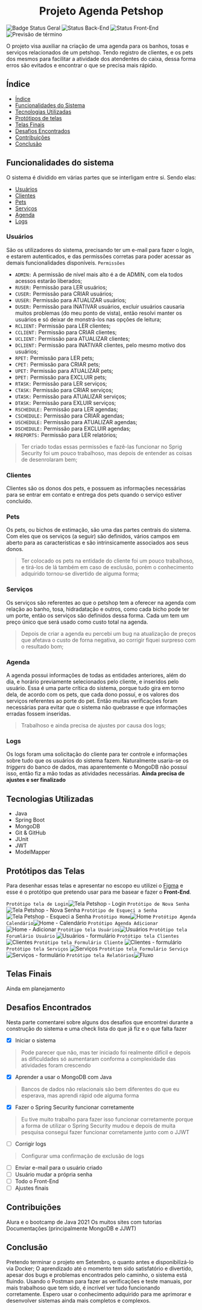 <h1 align="center"> Projeto Agenda Petshop </h1>

![Badge Status Geral](https://img.shields.io/badge/Status%20Geral-Em%20Desenvolvimento-blue?style=for-the-badge) ![Status Back-End](https://img.shields.io/badge/Back--End-Em%20Desenvolvimento-yellowgreen?style=for-the-badge) ![Status Front-End](https://img.shields.io/badge/Front--End-Em%20An%C3%A1lise-critical?style=for-the-badge) ![Previsão de término](https://img.shields.io/badge/Previs%C3%A3o%20de%20T%C3%A9rmino-Setembro-informational?style=for-the-badge)

O projeto visa auxiliar na criação de uma agenda para os banhos, tosas e serviços relacionados de um petshop. Tendo registro de clientes, e os pets dos mesmos para facilitar a atividade dos atendentes do caixa, dessa forma erros são evitados e encontrar o que se precisa mais rápido.

<a name="indice"></a>
## Índice

* [Índice](#indice)
* [Funcionalidades do Sistema](#funcionalidades-do-sistema)
* [Tecnologias Utilizadas](#tecnologias)
* [Protótipos de telas](#propototipos-de-telas)
* [Telas Finais](#telas-finais)
* [Desafios Encontrados](#desafios-encontrados)
* [Contribuições](#contribuicoes)
* [Conclusão](#conclusao)

<a name="funcionalidades-do-sistema"></a>
## Funcionalidades do sistema
O sistema é dividido em várias partes que se interligam entre si.
Sendo elas:
- [Usuários](#usuarios)
- [Clientes](#clientes)
- [Pets](#pets)
- [Serviços](#servicos)
- [Agenda](#agenda)
- [Logs](#logs)

<a name="usuarios"></a>
### Usuários
São os utilizadores do sistema, precisando ter um e-mail para fazer o login, e estarem autenticados, e das permissões corretas para poder acessar as demais funcionalidades disponíveis.
`Permissões`
- `ADMIN:` A permissão de nível mais alto é a de ADMIN, com ela todos acessos estarão liberados;
- `RUSER:` Permissão para LER usuários;
- `CUSER:` Permissão para CRIAR usuários;
- `UUSER:` Permissão para ATUALIZAR usuários;
- `DUSER:` Permissão para INATIVAR usuários, excluir usuários causaria muitos problemas (do meu ponto de vista), então resolvi manter os usuários e só deixar de monstrá-los nas opções de leitura;
- `RCLIENT:` Permissão para LER clientes;
- `CCLIENT:` Permissão para CRIAR clientes;
- `UCLIENT:` Permissão para ATUALIZAR clientes;
- `DCLIENT:` Permissão para INATIVAR clientes, pelo mesmo motivo dos usuários;
- `RPET:` Permissão para LER pets;
- `CPET:` Permissão para CRIAR pets;
- `UPET:` Permissão para ATUALIZAR pets;
- `DPET:` Permissão para EXCLUIR pets;
- `RTASK:` Permissão para LER serviços;
- `CTASK:` Permissão para CRIAR serviços;
- `UTASK:` Permissão para ATUALIZAR serviços;
- `DTASK:` Permissão para EXLUIR serviços;
- `RSCHEDULE:` Permissão para LER agendas;
- `CSCHEDULE:` Permissão para CRIAR agendas;
- `USCHEDULE:` Permissão para ATUALIZAR agendas;
- `DSCHEDULE:` Permissão para EXCLUIR agendas;
- `RREPORTS:` Permissão para LER relatórios;
> Ter criado todas essas permissões e fazê-las funcionar no Sprig Security foi um pouco trabalhoso, mas depois de entender as coisas de desenrolaram bem;

<a name="clientes"></a>
### Clientes
Clientes são os donos dos pets, e possuem as informações necessárias para se entrar em contato e entrega dos pets quando o serviço estiver concluído.

<a name="pets"></a>
### Pets
Os pets, ou bichos de estimação, são uma das partes centrais do sistema. Com eles que os serviços (a seguir) são definidos, vários campos em aberto para as características e são intrinsicamente associados aos seus donos.
> Ter colocado os pets na entidade do cliente foi um pouco trabalhoso, e tirá-los de lá também em caso de exclusão, porém o conhecimento adquirido tornou-se divertido de alguma forma;

<a name="servicos"></a>
### Serviços
Os serviços são referentes ao que o petshop tem a oferecer na agenda com relação ao banho, tosa, hidradatação e outros, como cada bicho pode ter um porte, então os serviços são definidos dessa forma. Cada um tem um preço único que será usado como custo total na agenda.
> Depois de criar a agenda eu percebi um bug na atualização de preços que afetava o custo de forna negativa, ao corrigir fiquei surpreso com o resultado bom;

<a name="agenda"></a>
### Agenda
A agenda possui informações de todas as entidades anteriores, além do dia, e horário previamente selecionados pelo cliente, e inseridos pelo usuário. Essa é uma parte crítica do sistema, porque tudo gira em torno dela, de acordo com os pets, que cada dono possuí, e os valores dos serviços referentes ao porte do pet. Então muitas verificações foram necessárias para evitar que o sistema não quebrasse e que informações erradas fossem inseridas.
> Trabalhoso e ainda precisa de ajustes por causa dos logs;

<a name="logs"></a>
### Logs
Os logs foram uma solicitação do cliente para ter controle e informações sobre tudo que os usuários do sistema fazem. Naturalmente usaria-se os *triggers* do banco de dados, mas aparentemente o MongoDB não possuí isso, então fiz a mão todas as atividades necessárias.
**Ainda precisa de ajustes e ser finalizado**

<a name="tecnologias"></a>
## Tecnologias Utilizadas
* Java
* Spring Boot
* MongoDB
* Git & GitHub
* JUnit
* JWT
* ModelMapper

<a name="propototipos-de-telas"></a>
## Protótipos das Telas
Para desenhar essas telas e apresentar no escopo eu utilizei o [Figma](https://www.figma.com/) e esse é o protótipo que pretendo usar para me basear e fazer o **Front-End**.

`Protótipo tela de Login`![Tela Petshop - Login](https://user-images.githubusercontent.com/72516703/185235086-ffad6a1d-377b-4202-b603-94ad744d7a31.png)
`Protótipo de Nova Senha`![Tela Petshop -  Nova Senha](https://user-images.githubusercontent.com/72516703/185235162-fe625e76-95f0-468d-bd36-68414631698f.png)
`Protótipo de Esqueci a Senha`![Tela Petshop - Esqueci a Senha](https://user-images.githubusercontent.com/72516703/185235215-deec5c6e-a7b8-46d1-abaa-c5ce6055ea0b.png)
`Protótipo Home`![Home](https://user-images.githubusercontent.com/72516703/185235689-dc3b6795-85d7-4e4e-8bc4-ed1d026611c1.png)
`Protótipo Agenda Calendário`![Home - Calendário](https://user-images.githubusercontent.com/72516703/185235790-33a202a2-05b2-4cd6-a7ca-1b53dac78ae7.png)
`Protótipo Agenda Adicionar`![Home - Adicionar](https://user-images.githubusercontent.com/72516703/185235846-88ab7843-a4b0-4382-80b6-4d7e991a102f.png)
`Protótipo tela Usuários`![Usuários](https://user-images.githubusercontent.com/72516703/185236110-363ec7a4-4009-445a-9682-b2b7fd32c15f.png)
`Protótipo tela Forumlário Usuário` ![Usuários - formulário](https://user-images.githubusercontent.com/72516703/185236205-b3d31f2d-4251-444a-83d3-c87425ab8050.png)
`Protótipo tela Clientes`![Clientes](https://user-images.githubusercontent.com/72516703/185236420-206f408e-8032-4b2d-a6da-e243dd65ef3c.png)
`Protótipo tela Formulário Cliente` ![Clientes - formulário](https://user-images.githubusercontent.com/72516703/185236472-4c57b197-1380-4905-b4d4-5d570eaf1615.png)
`Protótipo tela Serviços` ![Serviços](https://user-images.githubusercontent.com/72516703/185236605-50b37ce4-64ba-495b-b6d3-7070f9e72d57.png)
`Protótipo tela Formulário Serviço`![Serviços - formulário](https://user-images.githubusercontent.com/72516703/185236648-bf29fece-b3fb-41aa-bc69-aeae9446076e.png)
`Protótipo tela Relatórios`![Fluxo](https://user-images.githubusercontent.com/72516703/185236707-956ad375-c089-48aa-9a7d-2996f7319a38.png)

<a name="telas-finais"></a>
## Telas Finais
Ainda em planejamento

<a name="desafios-encontrados"></a>
## Desafios Encontrados
Nesta parte comentarei sobre alguns dos desafios que encontrei durante a construção do sistema e uma check lista do que já fiz e o que falta fazer
- [x] Iniciar o sistema 
> Pode parecer que não, mas ter iniciado foi realmente difícil e depois as dificuldades só aumentaram conforma a complexidade das atividades foram crescendo
- [x] Aprender a usar o MongoDB com Java
> Bancos de dados não relacionais são bem diferentes do que eu esperava, mas aprendi rápid ode alguma forma 
- [x] Fazer o Spring Security funcionar corretamente
> Eu tive muito trabalho para fazer isso funcionar corretamente porque a forma de utilizar o Spring Security mudou e depois de muita pesquisa consegui fazer funcionar corretamente junto com o JJWT
- [ ] Corrigir logs
> Configurar uma confirmação de exclusão de logs
- [ ] Enviar e-mail para o usuário criado
- [ ] Usuário mudar a própria senha
- [ ] Todo o Front-End
- [ ] Ajustes finais

<a name="contribuicoes"></a>
## Contribuições
Alura e o bootcamp de Java 2021
Os muitos sites com tutorias
Documentações (principalmente MongoDB e JJWT)

<a name="conclusao"></a>
## Conclusão
Pretendo terminar o projeto em Setembro, o quanto antes e disponibilizá-lo via Docker;
O aprendizado até o momento tem sido satisfatório e divertido, apesar dos bugs e problemas encontrados pelo caminho, o sistema está fluindo.
Usando o Postman para fazer as verificações e teste manuais, por mais trabalhoso que tem sido, é incrível ver tudo funcionando corretamente.
Espero usar o conhecimento adquirido para me aprimorar e desenvolver sistemas ainda mais completos e complexos.
